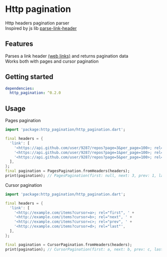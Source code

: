 # Http pagination

Http headers pagination parser <br>
Inspired by js lib [parse-link-header](https://github.com/thlorenz/parse-link-header)

## Features

Parses a link header [(web links)](https://datatracker.ietf.org/doc/html/rfc5988) and returns pagination data <br>
Works both with pages and cursor pagination

## Getting started

```yaml
dependencies:
  http_pagination: ^0.2.0
```

## Usage

Pages pagination

```dart
import 'package:http_pagination/http_pagination.dart';

final headers = {
  'link': [
    '<https://api.github.com/user/9287/repos?page=3&per_page=100>; rel="next", ' +
    '<https://api.github.com/user/9287/repos?page=1&per_page=100>; rel="prev", ' +
    '<https://api.github.com/user/9287/repos?page=5&per_page=100>; rel="last"'
  ],
};
final pagination = PagesPagination.fromHeaders(headers);
print(pagination); // PagesPagination(first: null, next: 3, prev: 1, last: 5)
```

Cursor pagination

```dart
import 'package:http_pagination/http_pagination.dart';

final headers = {
  'link': [
    '<http://example.com/items?cursor=a>; rel="first", ' +
    '<http://example.com/items?cursor=b>; rel="next", ' +
    '<http://example.com/items?cursor=c>; rel="prev", ' +
    '<http://example.com/items?cursor=d>; rel="last"',
  ],
};

final pagination = CursorPagination.fromHeaders(headers);
print(pagination); // CursorPagination(first: a, next: b, prev: c, last: d)
```

